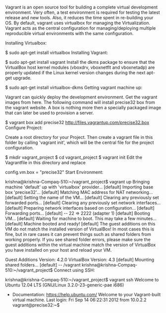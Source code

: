Vagrant is an open source tool for building a complete virtual development environment. Very often, a test environment is required for testing the latest release and new tools. Also, it reduces the time spent in re-building your OS. By default, vagrant uses virtualbox for managing the Virtualization. Vagrant acts as the central configuration for managing/deploying multiple reproducible virtual environments with the same configuration.

Installing Virtualbox:

$ sudo apt-get install virtualbox
Installing Vagrant:

$ sudo apt-get install vagrant
Install the dkms package to ensure that the VirtualBox host kernel modules (vboxdrv, vboxnetflt and vboxnetadp) are properly updated if the Linux kernel version changes during the next apt-get upgrade.

$ sudo apt-get install virtualbox-dkms
Getting vagrant  machine up:

Vagrant can quickly deploy the development environment. Get the vagrant images from here. The following command will install precise32 box from the vagrant website. A box is nothing more then a specially packaged image that can later be used to provision a server.

$ vagrant box add precise32 http://files.vagrantup.com/precise32.box
Configure Project:

Create a root directory for your Project. Then create a vagrant file in this folder by calling 'vagrant init', which will be the central file for the project configuration.

$ mkdir vagrant_project
$ cd vagrant_project
$ vagrant init
Edit the Vagrantfile in this directory and replace

config.vm.box = "precise32"
Start Environment:

krishna@krishna-Compaq-510:~/vagrant_project$  vagrant up
Bringing machine 'default' up with 'virtualbox' provider...
[default] Importing base box 'precise32'...
[default] Matching MAC address for NAT networking...
[default] Setting the name of the VM...
[default] Clearing any previously set forwarded ports...
[default] Clearing any previously set network interfaces...
[default] Preparing network interfaces based on configuration...
[default] Forwarding ports...
[default] -- 22 => 2222 (adapter 1)
[default] Booting VM...
[default] Waiting for machine to boot. This may take a few minutes...
[default] Machine booted and ready!
[default] The guest additions on this VM do not match the installed version of
VirtualBox! In most cases this is fine, but in rare cases it can
prevent things such as shared folders from working properly. If you see
shared folder errors, please make sure the guest additions within the
virtual machine match the version of VirtualBox you have installed on
your host and reload your VM.

Guest Additions Version: 4.2.0
VirtualBox Version: 4.3
[default] Mounting shared folders...
[default] -- /vagrant
krishna@krishna-Compaq-510:~/vagrant_project$
Connect using SSH:

krishna@krishna-Compaq-510:~/vagrant_project$ vagrant ssh
Welcome to Ubuntu 12.04 LTS (GNU/Linux 3.2.0-23-generic-pae i686)

 * Documentation:  https://help.ubuntu.com/
Welcome to your Vagrant-built virtual machine.
Last login: Fri Sep 14 06:22:31 2012 from 10.0.2.2
vagrant@precise32:~$
